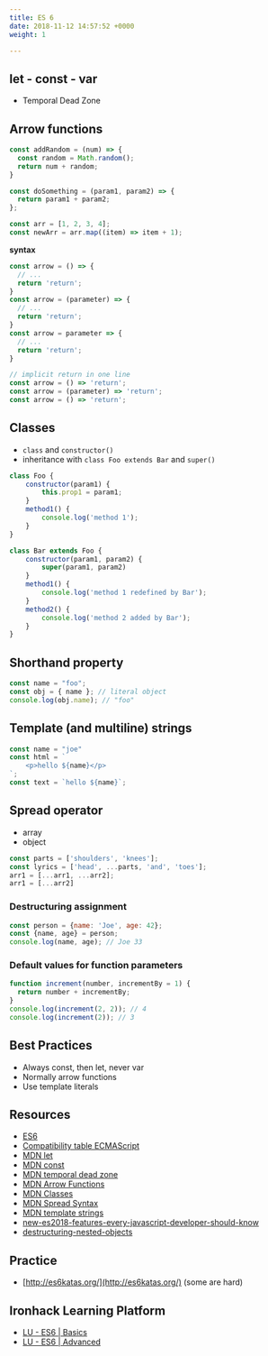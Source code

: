 ```yaml
---
title: ES 6
date: 2018-11-12 14:57:52 +0000
weight: 1

---
```

## let - const - var

* Temporal Dead Zone

## Arrow functions

```javascript
const addRandom = (num) => {
  const random = Math.random();
  return num + random;
}

const doSomething = (param1, param2) => {
  return param1 + param2;
};

const arr = [1, 2, 3, 4];
const newArr = arr.map((item) => item + 1);
```

**syntax**

```javascript
const arrow = () => {
  // ...
  return 'return';
}
const arrow = (parameter) => {
  // ...
  return 'return';
}
const arrow = parameter => {
  // ...
  return 'return';
}

// implicit return in one line
const arrow = () => 'return';
const arrow = (parameter) => 'return';
const arrow = () => 'return';
```

## Classes

* `class` and `constructor()`
* inheritance with `class Foo extends Bar` and `super()`

```javascript
class Foo {
    constructor(param1) {
        this.prop1 = param1;
    }
    method1() {
        console.log('method 1');
    }
}

class Bar extends Foo {
    constructor(param1, param2) {
        super(param1, param2)
    }
    method1() {
        console.log('method 1 redefined by Bar');
    }
    method2() {
        console.log('method 2 added by Bar');
    }
}
```

## Shorthand property

```javascript
const name = "foo";
const obj = { name }; // literal object
console.log(obj.name); // "foo"
```

## Template (and multiline) strings

```javascript
const name = "joe"
const html = `
    <p>hello ${name}</p>
`;
const text = `hello ${name}`;
```

## Spread operator

* array
* object

```javascript
const parts = ['shoulders', 'knees'];
const lyrics = ['head', ...parts, 'and', 'toes'];
arr1 = [...arr1, ...arr2];
arr1 = [...arr2]
```

### Destructuring assignment

```javascript
const person = {name: 'Joe', age: 42};
const {name, age} = person;
console.log(name, age); // Joe 33
```

### Default values for function parameters

```javascript
function increment(number, incrementBy = 1) {
  return number + incrementBy;
}
console.log(increment(2, 2)); // 4
console.log(increment(2)); // 3
```

## Best Practices

* Always const, then let, never var
* Normally arrow functions
* Use template literals

## Resources

* [ES6](https://developer.mozilla.org/en-US/docs/Web/JavaScript/New_in_JavaScript/ECMAScript_2015_support_in_Mozilla)
* [Compatibility table ECMAScript](http://kangax.github.io/compat-table/es2016plus/)
* [MDN let](https://developer.mozilla.org/en-US/docs/Web/JavaScript/Reference/Statements/let)
* [MDN const](https://developer.mozilla.org/en-US/docs/Web/JavaScript/Reference/Statements/const)
* [MDN temporal dead zone](https://developer.mozilla.org/en-US/docs/Web/JavaScript/Reference/Statements/let#Temporal_Dead_Zone)
* [MDN Arrow Functions](https://developer.mozilla.org/en-US/docs/Web/JavaScript/Reference/Functions/Arrow_functions)
* [MDN Classes](https://developer.mozilla.org/en-US/docs/Web/JavaScript/Reference/Classes)
* [MDN Spread Syntax](https://developer.mozilla.org/en-US/docs/Web/JavaScript/Reference/Operators/Spread_syntax)
* [MDN template strings](https://developer.mozilla.org/en-US/docs/Web/JavaScript/Reference/Template_literals)
* [new-es2018-features-every-javascript-developer-should-know](https://css-tricks.com/new-es2018-features-every-javascript-developer-should-know/)
* [destructuring-nested-objects](https://medium.com/@pyrolistical/destructuring-nested-objects-9dabdd01a3b8)

## Practice

* [http://es6katas.org/](http://es6katas.org/) (some are hard)

## Ironhack Learning Platform

* [LU - ES6 | Basics](http://learn.ironhack.com/#/learning_unit/3976)
* [LU - ES6 | Advanced](http://learn.ironhack.com/#/learning_unit/3977)